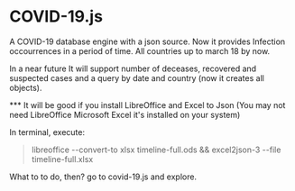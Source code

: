 # COVID-19.js
A COVID-19 database engine with a json source. Now it provides Infection occourrences in a period of time. All countries up to march 18 by now. 

In a near future It will support number of deceases, recovered and suspected cases and a query by date and country (now it creates all objects).



*** It will be good if you install LibreOffice and Excel to Json (You may not need LibreOffice Microsoft Excel it's installed on your system)

In terminal, execute:
> libreoffice --convert-to xlsx timeline-full.ods && excel2json-3 --file timeline-full.xlsx

What to to do, then? go to covid-19.js and explore.

